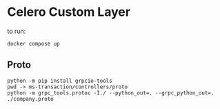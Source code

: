 # Celero Custom Layer
to run:
```
docker compose up
```
## Proto
```
python -m pip install grpcio-tools
pwd -> ms-transaction/controllers/proto
python -m grpc_tools.protoc -I./ --python_out=. --grpc_python_out=. ./company.proto
```